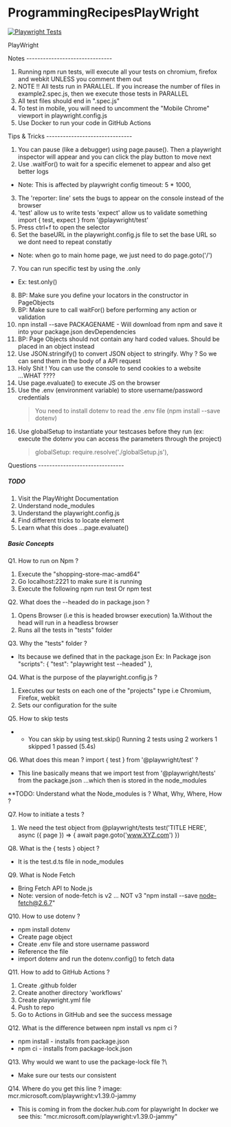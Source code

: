 # ProgrammingRecipesPlayWright

[![Playwright Tests](https://github.com/timManas/ProgrammingRecipesPlayWright/actions/workflows/playwright.yml/badge.svg)](https://github.com/timManas/ProgrammingRecipesPlayWright/actions/workflows/playwright.yml)

PlayWright

Notes -------------------------------

1. Running npm run tests, will execute all your tests on chromium, firefox and webkit UNLESS you comment them out
2. NOTE !! All tests run in PARALLEL.
   If you increase the number of files in example2.spec.js, then we execute those tests in PARALLEL
3. All test files should end in ".spec.js"
4. To test in mobile, you will need to uncomment the "Mobile Chrome" viewport in playwright.config.js
5. Use Docker to run your code in GitHub Actions

Tips & Tricks -------------------------------

1. You can pause (like a debugger) using page.pause().
   Then a playwright inspector will appear and you can click the play button to move next
2. Use .waitFor() to wait for a specific elemenet to appear and also get better logs

- Note: This is affected by playwright config timeout: 5 \* 1000,

3. The 'reporter: line' sets the bugs to appear on the console instead of the browser
4. 'test' allow us to write tests
   'expect' allow us to validate something
   import { test, expect } from '@playwright/test'
5. Press ctrl+f to open the selector
6. Set the baseURL in the playwright.config.js file to set the base URL so we dont need to repeat constatly

- Note: when go to main home page, we just need to do page.goto('/')

7. You can run specific test by using the .only

- Ex: test.only()

8. BP: Make sure you define your locators in the constructor in PageObjects
9. BP: Make sure to call waitFor() before performing any action or validation
10. npn install --save PACKAGENAME - Will download from npm and save it into your package.json devDependencies
11. BP: Page Objects should not contain any hard coded values. Should be placed in an object instead
12. Use JSON.stringify() to convert JSON object to stringify. Why ? So we can send them in the body of a API request
13. Holy Shit ! You can use the console to send cookies to a website ...WHAT ????
14. Use page.evaluate() to execute JS on the browser
15. Use the .env (environment variable) to store username/password credentials
    > You need to install dotenv to read the .env file (npm install --save dotenv)
16. Use globalSetup to instantiate your testcases before they run (ex: execute the dotenv you can access the parameters through the project)
    > globalSetup: require.resolve('./globalSetup.js'),

Questions -------------------------------

##### TODO

1. Visit the PlayWright Documentation
2. Understand node_modules
3. Understand the playwright.config.js
4. Find different tricks to locate element
5. Learn what this does ...page.evaluate()

##### Basic Concepts

Q1. How to run on Npm ?

1. Execute the "shopping-store-mac-amd64"
2. Go localhost:2221 to make sure it is running
3. Execute the following
   npm run test
   Or
   npm test

Q2. What does the --headed do in package.json ?

1. Opens Browser (i.e this is headed browser execution)
   1a.Without the head will run in a headless browser
2. Runs all the tests in "tests" folder

Q3. Why the "tests" folder ?

- Its because we defined that in the package.json
  Ex: In Package json
  "scripts": {
  "test": "playwright test --headed"
  },

Q4. What is the purpose of the playwright.config.js ?

1. Executes our tests on each one of the "projects" type i.e Chromium, Firefox, webkit
2. Sets our configuration for the suite

Q5. How to skip tests

- - You can skip by using test.skip()
    Running 2 tests using 2 workers
    1 skipped
    1 passed (5.4s)

Q6. What does this mean ?
import { test } from '@playwright/test' ?

- This line basically means that we import test from '@playwright/tests' from the package.json ...which then is stored in the node_modules

\*\*TODO: Understand what the Node_modules is ? What, Why, Where, How ?

Q7. How to initiate a tests ?

1. We need the test object from @playwright/tests
   test('TITLE HERE', async ({ page }) => {
   await page.goto('www.XYZ.com')
   })

Q8. What is the { tests } object ?

- It is the test.d.ts file in node_modules

Q9. What is Node Fetch

- Bring Fetch API to Node.js
- Note: version of node-fetch is v2 ... NOT v3
  "npm install --save node-fetch@2.6.7"

Q10. How to use dotenv ?

- npm install dotenv
- Create page object
- Create .env file and store username password
- Reference the file
- import dotenv and run the dotenv.config() to fetch data

Q11. How to add to GitHub Actions ?

1. Create .github folder
2. Create another directory 'workflows'
3. Create playwright.yml file
4. Push to repo
5. Go to Actions in GitHub and see the success message

Q12. What is the difference between npm install vs npm ci ?

- npm install - installs from package.json
- npm ci - installs from package-lock.json

Q13. Why would we want to use the package-lock file ?\

- Make sure our tests our consistent

Q14. Where do you get this line ?
image: mcr.microsoft.com/playwright:v1.39.0-jammy

- This is coming in from the docker.hub.com for playwright
  In docker we see this:
  "mcr.microsoft.com/playwright:v1.39.0-jammy"
